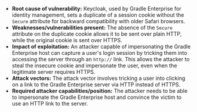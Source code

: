 - **Root cause of vulnerability:** Keycloak, used by Gradle Enterprise for identity management, sets a duplicate of a session cookie without the `Secure` attribute for backward compatibility with older Safari browsers.
- **Weaknesses/vulnerabilities present:** The absence of the `Secure` attribute on the duplicate cookie allows it to be sent over plain HTTP, while the original cookie is sent over HTTPS.
- **Impact of exploitation:** An attacker capable of impersonating the Gradle Enterprise host can capture a user's login session by tricking them into accessing the server through an `http://` link. This allows the attacker to steal the insecure cookie and impersonate the user, even when the legitimate server requires HTTPS.
- **Attack vectors:** The attack vector involves tricking a user into clicking on a link to the Gradle Enterprise server via HTTP instead of HTTPS.
- **Required attacker capabilities/position:** The attacker needs to be able to impersonate the Gradle Enterprise host and convince the victim to use an HTTP link to the server.